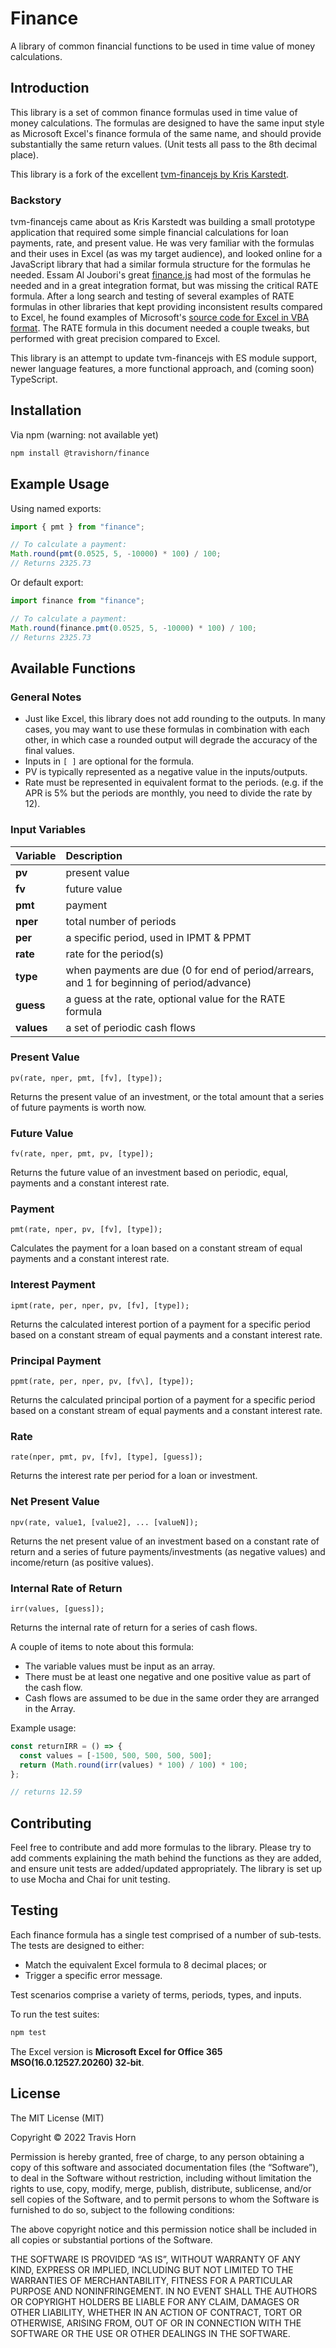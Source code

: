# Finance

A library of common financial functions to be used in time value of money
calculations.

## Introduction

This library is a set of common finance formulas used in time value of money
calculations. The formulas are designed to have the same input style as
Microsoft Excel's finance formula of the same name, and should provide
substantially the same return values. (Unit tests all pass to the 8th decimal
place).

This library is a fork of the excellent [tvm-financejs by Kris
Karstedt](https://github.com/kgkars/tvm-financejs).

### Backstory

tvm-financejs came about as Kris Karstedt was building a small prototype
application that required some simple financial calculations for loan payments,
rate, and present value. He was very familiar with the formulas and their uses
in Excel (as was my target audience), and looked online for a JavaScript library
that had a similar formula structure for the formulas he needed. Essam Al
Joubori's great [finance.js](http://financejs.org/) had most of the formulas he
needed and in a great integration format, but was missing the critical RATE
formula. After a long search and testing of several examples of RATE formulas in
other libraries that kept providing inconsistent results compared to Excel, he
found examples of Microsoft's [source code for Excel in VBA
format](https://github.com/microsoft/referencesource/blob/master/Microsoft.VisualBasic/runtime/msvbalib/Financial.vb).
The RATE formula in this document needed a couple tweaks, but performed with
great precision compared to Excel.

This library is an attempt to update tvm-financejs with ES module support, newer
language features, a more functional approach, and (coming soon) TypeScript.

## Installation

Via npm (warning: not available yet)

```bash
npm install @travishorn/finance
```

## Example Usage

Using named exports:

```javascript
import { pmt } from "finance";

// To calculate a payment:
Math.round(pmt(0.0525, 5, -10000) * 100) / 100;
// Returns 2325.73
```

Or default export:

```javascript
import finance from "finance";

// To calculate a payment:
Math.round(finance.pmt(0.0525, 5, -10000) * 100) / 100;
// Returns 2325.73
```

## Available Functions

### General Notes

- Just like Excel, this library does not add rounding to the outputs. In many
  cases, you may want to use these formulas in combination with each other, in
  which case a rounded output will degrade the accuracy of the final values.
- Inputs in `[ ]` are optional for the formula.
- PV is typically represented as a negative value in the inputs/outputs.
- Rate must be represented in equivalent format to the periods. (e.g. if the APR
  is 5% but the periods are monthly, you need to divide the rate by 12).

### Input Variables

| Variable   | Description                                                                                |
| :--------- | :----------------------------------------------------------------------------------------- |
| **pv**     | present value                                                                              |
| **fv**     | future value                                                                               |
| **pmt**    | payment                                                                                    |
| **nper**   | total number of periods                                                                    |
| **per**    | a specific period, used in IPMT & PPMT                                                     |
| **rate**   | rate for the period(s)                                                                     |
| **type**   | when payments are due (0 for end of period/arrears, and 1 for beginning of period/advance) |
| **guess**  | a guess at the rate, optional value for the RATE formula                                   |
| **values** | a set of periodic cash flows                                                               |

### Present Value

`pv(rate, nper, pmt, [fv], [type]);`

Returns the present value of an investment, or the total amount that a series of
future payments is worth now.

### Future Value

`fv(rate, nper, pmt, pv, [type]);`

Returns the future value of an investment based on periodic, equal, payments and
a constant interest rate.

### Payment

`pmt(rate, nper, pv, [fv], [type]);`

Calculates the payment for a loan based on a constant stream of equal payments
and a constant interest rate.

### Interest Payment

`ipmt(rate, per, nper, pv, [fv], [type]);`

Returns the calculated interest portion of a payment for a specific period based
on a constant stream of equal payments and a constant interest rate.

### Principal Payment

`ppmt(rate, per, nper, pv, [fv\], [type]);`

Returns the calculated principal portion of a payment for a specific period
based on a constant stream of equal payments and a constant interest rate.

### Rate

`rate(nper, pmt, pv, [fv], [type], [guess]);`

Returns the interest rate per period for a loan or investment.

### Net Present Value

`npv(rate, value1, [value2], ... [valueN]);`

Returns the net present value of an investment based on a constant rate of
return and a series of future payments/investments (as negative values) and
income/return (as positive values).

### Internal Rate of Return

`irr(values, [guess]);`

Returns the internal rate of return for a series of cash flows.

A couple of items to note about this formula:

- The variable values must be input as an array.
- There must be at least one negative and one positive value as part of the cash
  flow.
- Cash flows are assumed to be due in the same order they are arranged in the
  Array.

Example usage:

```javascript
const returnIRR = () => {
  const values = [-1500, 500, 500, 500, 500];
  return (Math.round(irr(values) * 100) / 100) * 100;
};

// returns 12.59
```

## Contributing

Feel free to contribute and add more formulas to the library. Please try to add
comments explaining the math behind the functions as they are added, and ensure
unit tests are added/updated appropriately. The library is set up to use Mocha
and Chai for unit testing.

## Testing

Each finance formula has a single test comprised of a number of sub-tests. The
tests are designed to either:

- Match the equivalent Excel formula to 8 decimal places; or
- Trigger a specific error message.

Test scenarios comprise a variety of terms, periods, types, and inputs.

To run the test suites:

```bash
npm test
```

The Excel version is **Microsoft Excel for Office 365 MSO(16.0.12527.20260)
32-bit**.

## License

The MIT License (MIT)

Copyright © 2022 Travis Horn

Permission is hereby granted, free of charge, to any person obtaining a copy of
this software and associated documentation files (the “Software”), to deal in
the Software without restriction, including without limitation the rights to
use, copy, modify, merge, publish, distribute, sublicense, and/or sell copies of
the Software, and to permit persons to whom the Software is furnished to do so,
subject to the following conditions:

The above copyright notice and this permission notice shall be included in all
copies or substantial portions of the Software.

THE SOFTWARE IS PROVIDED “AS IS”, WITHOUT WARRANTY OF ANY KIND, EXPRESS OR
IMPLIED, INCLUDING BUT NOT LIMITED TO THE WARRANTIES OF MERCHANTABILITY, FITNESS
FOR A PARTICULAR PURPOSE AND NONINFRINGEMENT. IN NO EVENT SHALL THE AUTHORS OR
COPYRIGHT HOLDERS BE LIABLE FOR ANY CLAIM, DAMAGES OR OTHER LIABILITY, WHETHER
IN AN ACTION OF CONTRACT, TORT OR OTHERWISE, ARISING FROM, OUT OF OR IN
CONNECTION WITH THE SOFTWARE OR THE USE OR OTHER DEALINGS IN THE SOFTWARE.
